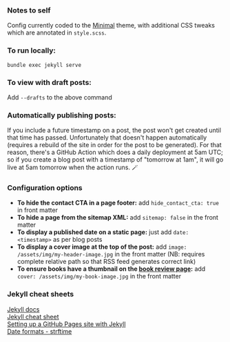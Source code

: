 ### Notes to self

Config currently coded to the [Minimal](https://github.com/pages-themes/minimal) theme, with additional CSS tweaks which are annotated in `style.scss`.

### To run locally:

`bundle exec jekyll serve`

### To view with draft posts:

Add `--drafts` to the above command

### Automatically publishing posts:

If you include a future timestamp on a post, the post won't get created until that time has passed. Unfortunately that doesn't happen automatically (requires a rebuild of the site in order for the post to be generated). For that reason, there's a GitHub Action which does a daily deployment at 5am UTC; so if you create a blog post with a timestamp of "tomorrow at 1am", it will go live at 5am tomorrow when the action runs. 🪄 

### Configuration options

* **To hide the contact CTA in a page footer:** add `hide_contact_cta: true` in front matter
* **To hide a page from the sitemap XML:** add `sitemap: false` in the front matter
* **To display a published date on a static page:** just add `date: <timestamp>` as per blog posts
* **To display a cover image at the top of the post:** add `image: /assets/img/my-header-image.jpg` in the front matter (NB: requires complete relative path so that RSS feed generates correct link)
* **To ensure books have a thumbnail on the [book review page](https://mojovation.co.uk/books):** add `cover: /assets/img/my-book-image.jpg` in the front matter

### Jekyll cheat sheets

[Jekyll docs](https://jekyllrb.com/docs/)  
[Jekyll cheat sheet](https://devhints.io/jekyll)  
[Setting up a GitHub Pages site with Jekyll](https://docs.github.com/en/pages/setting-up-a-github-pages-site-with-jekyll)  
[Date formats - strftime](http://www.strfti.me/)